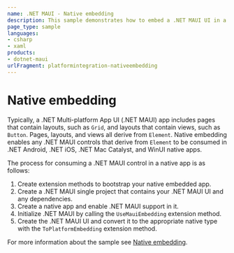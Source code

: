 ```yaml
---
name: .NET MAUI - Native embedding
description: This sample demonstrates how to embed a .NET MAUI UI in a .NET Android, .NET iOS, .NET Mac Catalyst, and WinUI app.
page_type: sample
languages:
- csharp
- xaml
products:
- dotnet-maui
urlFragment: platformintegration-nativeembedding
---
```


# Native embedding

Typically, a .NET Multi-platform App UI (.NET MAUI) app includes pages that contain layouts, such as `Grid`, and layouts that contain views, such as `Button`. Pages, layouts, and views all derive from `Element`. Native embedding enables any .NET MAUI controls that derive from `Element` to be consumed in .NET Android, .NET iOS, .NET Mac Catalyst, and WinUI native apps.

The process for consuming a .NET MAUI control in a native app is as follows:

1. Create extension methods to bootstrap your native embedded app.
1. Create a .NET MAUI single project that contains your .NET MAUI UI and any dependencies.
1. Create a native app and enable .NET MAUI support in it.
1. Initialize .NET MAUI by calling the `UseMauiEmbedding` extension method.
1. Create the .NET MAUI UI and convert it to the appropriate native type with the `ToPlatformEmbedding` extension method.

For more information about the sample see [Native embedding](https://learn.microsoft.com/dotnet/maui/platform-integration/native-embedding).
